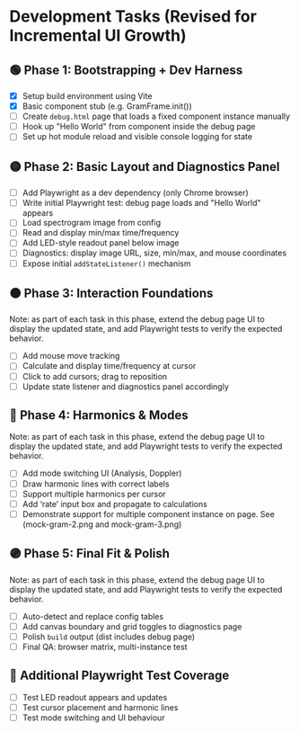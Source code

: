 # Development Tasks (Revised for Incremental UI Growth)

## 🟢 Phase 1: Bootstrapping + Dev Harness

- [x] Setup build environment using Vite
- [x] Basic component stub (e.g. GramFrame.init())
- [ ] Create `debug.html` page that loads a fixed component instance manually
- [ ] Hook up "Hello World" from component inside the debug page
- [ ] Set up hot module reload and visible console logging for state

## 🟡 Phase 2: Basic Layout and Diagnostics Panel

- [ ] Add Playwright as a dev dependency (only Chrome browser)
- [ ] Write initial Playwright test: debug page loads and "Hello World" appears
- [ ] Load spectrogram image from config
- [ ] Read and display min/max time/frequency
- [ ] Add LED-style readout panel below image
- [ ] Diagnostics: display image URL, size, min/max, and mouse coordinates
- [ ] Expose initial `addStateListener()` mechanism

## 🟠 Phase 3: Interaction Foundations

Note: as part of each task in this phase, extend the debug page UI to display the updated state, and add Playwright tests to verify the expected behavior.

- [ ] Add mouse move tracking
- [ ] Calculate and display time/frequency at cursor
- [ ] Click to add cursors; drag to reposition
- [ ] Update state listener and diagnostics panel accordingly

## 🔵 Phase 4: Harmonics & Modes

Note: as part of each task in this phase, extend the debug page UI to display the updated state, and add Playwright tests to verify the expected behavior.

- [ ] Add mode switching UI (Analysis, Doppler)
- [ ] Draw harmonic lines with correct labels
- [ ] Support multiple harmonics per cursor
- [ ] Add ‘rate’ input box and propagate to calculations
- [ ] Demonstrate support for multiple component instance on page. See (mock-gram-2.png and mock-gram-3.png)

## 🟣 Phase 5: Final Fit & Polish

Note: as part of each task in this phase, extend the debug page UI to display the updated state, and add Playwright tests to verify the expected behavior.

- [ ] Auto-detect and replace config tables
- [ ] Add canvas boundary and grid toggles to diagnostics page
- [ ] Polish `build` output (dist includes debug page)
- [ ] Final QA: browser matrix, multi-instance test

## 🧪 Additional Playwright Test Coverage

- [ ] Test LED readout appears and updates
- [ ] Test cursor placement and harmonic lines
- [ ] Test mode switching and UI behaviour
